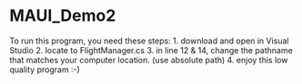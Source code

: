 # MAUI_Demo2

To run this program, you need these steps:
    1. download and open in Visual Studio
    2. locate to FlightManager.cs
    3. in line 12 & 14, change the pathname that matches your computer location. (use absolute path)
    4. enjoy this low quality program :-)
